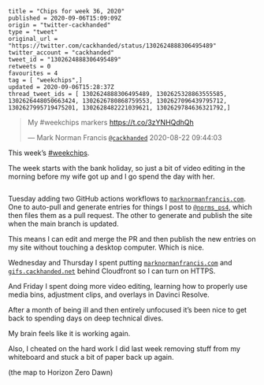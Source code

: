 ```
title = "Chips for week 36, 2020"
published = 2020-09-06T15:09:09Z
origin = "twitter-cackhanded"
type = "tweet"
original_url = "https://twitter.com/cackhanded/status/1302624888306495489"
twitter_account = "cackhanded"
tweet_id = "1302624888306495489"
retweets = 0
favourites = 4
tag = [ "weekchips",]
updated = 2020-09-06T15:28:37Z
thread_tweet_ids = [ 1302624888306495489, 1302625328863555585, 1302626448050663424, 1302626780868759553, 1302627096439795712, 1302627995719475201, 1302628482221039621, 1302629784636321792,]
```

> My #weekchips markers https://t.co/3zYNHQdhQh
> 
> — Mark Norman Francis [`@cackhanded`](https://twitter.com/cackhanded/status/1297107256354504704) 2020-08-22 09:44:03

This week’s [#weekchips](/tags/weekchips/). 

The week starts with the bank holiday, so just a bit of video editing in the morning before my wife got up and I go spend the day with her.

<p class='image'><img src='https://mnf.m17s.net/2020/09/06/EhPa0ZbXcAInGZ-.jpg' alt=''></p>

Tuesday adding two GitHub actions workflows to [`marknormanfrancis.com`](http://marknormanfrancis.com). One to auto-pull and generate entries for things I post to [`@norms_ps4`](https://twitter.com/norms_ps4), which then files them as a pull request. The other to generate and publish the site when the main branch is updated.

 This means I can edit and merge the PR and then publish the new entries on my site without touching a desktop computer. Which is nice.

Wednesday and Thursday I spent putting [`marknormanfrancis.com`](http://marknormanfrancis.com) and [`gifs.cackhanded.net`](http://gifs.cackhanded.net) behind Cloudfront so I can turn on HTTPS.

And Friday I spent doing more video editing, learning how to properly use media bins, adjustment clips, and overlays in Davinci Resolve.

After a month of being ill and then entirely unfocused it’s been nice to get back to spending days on deep technical dives.

My brain feels like it is working again.

Also, I cheated on the hard work I did last week removing stuff from my whiteboard and stuck a bit of paper back up again.

(the map to Horizon Zero Dawn)

<p class='image'><img src='https://mnf.m17s.net/2020/09/06/EhPe3q3XYAIHZOV.jpg' alt=''></p>

